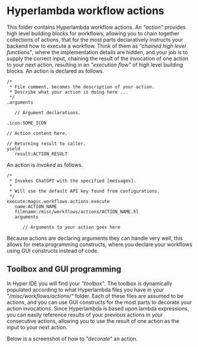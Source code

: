 
# Hyperlambda workflow actions

This folder contains Hyperlambda workflow actions. An _"action"_ provides high level
building blocks for workflows, allowing you to chain together collections of actions, that for the most parts
declaratively instructs your backend how to execute a workflow. Think of them as _"chained high level functions"_,
where the implementation details are hidden, and your job is to supply the correct input, chaining the result
of the invocation of one action to your next action, resulting in an _"execution flow"_ of high level building
blocks. An action is declared as follows. 

```
/*
 * File comment, becomes the description of your action.
 * Describe what your action is doing here ...
 */
.arguments

   // Argument declarations.

.icon:SOME_ICON

// Action content here.

// Returning result to caller.
yield
   result:ACTION_RESULT
```

An action is _invoked_ as follows.

```
/*
 * Invokes ChatGPT with the specified [messages].
 * 
 * Will use the default API key found from configurations.
 */
execute:magic.workflows.actions.execute
   name:ACTION_NAME
   filename:/misc/workflows/actions/ACTION_NAME.hl
   arguments

      // Arguments to your action goes here
```

Because actions are declaring arguments they can handle very well, this allows for meta programming constructs,
where you declare your workflows using GUI constructs instead of code.

## Toolbox and GUI programming

In Hyper IDE you will find your _"toolbox"_. The toolbox is dynamically populated according to what Hyperlambda files
you have in your _"/misc/workflows/actions/"_ folder. Each of these files are assumed to be actions, and you can
use GUI constructs for the most parts to decorate your action invocations. Since Hyperlambda is based upon lambda
expressions, you can easily reference results of your previous actions in your consecutive actions, allowing you to
use the result of one action as the input to your next action.

Below is a screenshot of how to _"decorate"_ an action.
